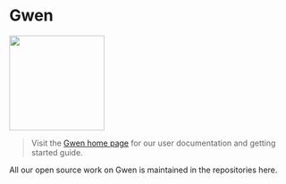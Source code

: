 Gwen
====

<img src="https://gweninterpreter.org/img/gwen-logo-cw--rc.png" width="170"/> <br />

> Visit the [Gwen home page](https://gweninterpreter.org/) for our user documentation and getting started guide.

All our open source work on Gwen is maintained in the repositories here.
